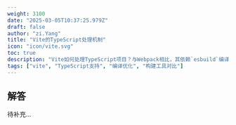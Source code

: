 ```yaml
---
weight: 3100
date: "2025-03-05T10:37:25.979Z"
draft: false
author: "zi.Yang"
title: "Vite的TypeScript处理机制"
icon: "icon/vite.svg"
toc: true
description: "Vite如何处理TypeScript项目？与Webpack相比，其依赖`esbuild`编译的优势是什么？是否需要额外配置`ts-loader`？"
tags: ["vite", "TypeScript支持", "编译优化", "构建工具对比"]
---
```


## 解答

待补充...
